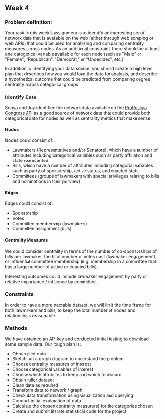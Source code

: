 ## Week 4

### Problem definition:


Your task in this week’s assignment is to identify an interesting set of network data that is available on the web (either through web scraping or web APIs) that could be used for analyzing and comparing centrality measures across nodes.  As an additional constraint, there should be at least one categorical variable available for each node (such as "Male" or "Female"; "Republican", "Democrat," or "Undecided", etc.)


In addition to identifying your data source, you should create a high level plan that describes how you would load the data for analysis, and describe a hypothetical outcome that could be predicted from comparing degree centrality across categorical groups. 

### Identify Data

Sonya and Joy identified the network data available on the [ProPublica Congress API](https://projects.propublica.org/api-docs/congress-api/) as a good source of network data that could provide both categorical data for nodes as well as centrality metrics that make sense.

#### Nodes

Nodes could consist of:

- Lawmakers (Representatives and/or Senators), which have a number of attributes including categorical variables such as party affiliation and state represented
- Bills, which have a number of attributes including categorial variables such as party of sponsorship, active status, and enacted stats
- Committees (groups of lawmakers with special privileges relating to bills and nominations in their purview)

#### Edges

Edges could consist of:

- Sponsorship
- Votes
- Committee membership (lawmakers)
- Committee assignment (bills)

#### Centrality Measures

We could consider centrality in terms of the number of co-sponsorships of bills per lawmaker, the total number of votes cast (lawmaker engagement), or influential committee membership (e.g. membership in a committee that has a large number of active or enacted bills).

Interesting outcomes could include lawmaker engagement by party or relative importance / influence by committee.

### Constraints

In order to have a more tractable dataset, we will limit the time frame for both lawmakers and bills, to keep the total number of nodes and relationships reasonable.

### Methods

We have obtained an API key and conducted initial testing to download some sample data.  Our rough plan is:

- Obtain pilot data
- Sketch out a graph diagram to understand the problem
- Choose centrality measures of interest
- Choose categorical variables of interest
- Choose which attributes to keep and which to discard
- Obtain fuller dataset
- Clean data as required
- Transform data to network / graph 
- Check data transformation using visualization and querying
- Conduct initial exploration of data
- Calculate the chosen centrality measure(s) for the categories chosen
- Create and submit literate statistical code for the project

 
